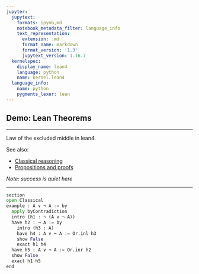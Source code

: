 ```yaml
---
jupyter:
  jupytext:
    formats: ipynb,md
    notebook_metadata_filter: language_info
    text_representation:
      extension: .md
      format_name: markdown
      format_version: '1.3'
      jupytext_version: 1.16.7
  kernelspec:
    display_name: lean4
    language: python
    name: kernel.lean4
  language_info:
    name: python
    pygments_lexer: lean
---
```


## Demo: Lean Theorems

----------

Law of the excluded middle in lean4.  

See also:

  * [Classical reasoning](https://leanprover-community.github.io/logic_and_proof/classical_reasoning.html)
  * [Propositions and proofs](https://lean-lang.org/theorem_proving_in_lean4/propositions_and_proofs.html)

*Note: success is quiet here*

-------------------

```python
section
open Classical
example : A ∨ ¬ A := by
  apply byContradiction
  intro (h1 : ¬ (A ∨ ¬ A))
  have h2 : ¬ A := by
    intro (h3 : A)
    have h4 : A ∨ ¬ A := Or.inl h3
    show False
    exact h1 h4
  have h5 : A ∨ ¬ A := Or.inr h2
  show False
  exact h1 h5
end
```
